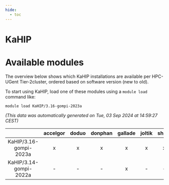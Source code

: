```yaml
---
hide:
  - toc
---
```


KaHIP
=====

# Available modules


The overview below shows which KaHIP installations are available per HPC-UGent Tier-2cluster, ordered based on software version (new to old).

To start using KaHIP, load one of these modules using a `module load` command like:

```shell
module load KaHIP/3.16-gompi-2023a
```

*(This data was automatically generated on Tue, 03 Sep 2024 at 14:59:27 CEST)*  

| |accelgor|doduo|donphan|gallade|joltik|shinx|skitty|
| :---: | :---: | :---: | :---: | :---: | :---: | :---: | :---: |
|KaHIP/3.16-gompi-2023a|x|x|x|x|x|x|x|
|KaHIP/3.14-gompi-2022a|-|-|-|x|-|-|-|
